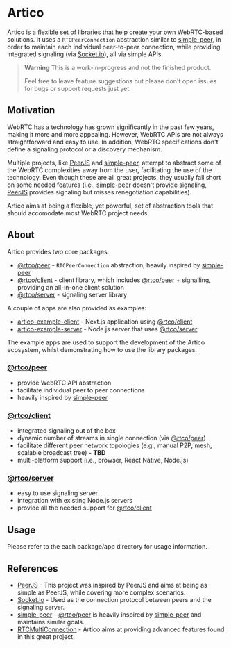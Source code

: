 # Artico

Artico is a flexible set of libraries that help create your own WebRTC-based solutions.
It uses a `RTCPeerConnection` abstraction similar to [simple-peer], in order to maintain each individual peer-to-peer connection, while providing integrated signaling (via [Socket.io]), all via simple APIs.

> **Warning**
> This is a work-in-progress and not the finished product.
>
> Feel free to leave feature suggestions but please don't open issues for bugs or support requests just yet.


## Motivation

WebRTC has a technology has grown significantly in the past few years, making it more and more appealing.
However, WebRTC APIs are not always straightforward and easy to use. In addition, WebRTC specifications don't define a signaling protocol or a discovery mechanism.

Multiple projects, like [PeerJS] and [simple-peer], attempt to abstract some of the WebRTC complexities away from the user, facilitating the use of the technology.
Even though these are all great projects, they usually fall short on some needed features (i.e., [simple-peer] doesn't provide signaling, [PeerJS] provides signaling but misses renegotiation capabilities).

Artico aims at being a flexible, yet powerful, set of abstraction tools that should accomodate most WebRTC project needs.


## About

Artico provides two core packages:
 - [@rtco/peer] - `RTCPeerConnection` abstraction, heavily inspired by [simple-peer]
 - [@rtco/client] - client library, which includes [@rtco/peer] + signalling, providing an all-in-one client solution
 - [@rtco/server] - signaling server library

A couple of apps are also provided as examples:
 - [artico-example-client] - Next.js application using [@rtco/client]
 - [artico-example-server] - Node.js server that uses [@rtco/server]

The example apps are used to support the development of the Artico ecosystem, whilst demonstrating how to use the library packages.

### [@rtco/peer](packages/peer)

 - provide WebRTC API abstraction
 - facilitate individual peer to peer connections
 - heavily inspired by [simple-peer]

### [@rtco/client](packages/client)

 - integrated signaling out of the box
 - dynamic number of streams in single connection (via [@rtco/peer])
 - facilitate different peer network topologies (e.g., manual P2P, mesh, scalable broadcast tree) - **TBD**
 - multi-platform support (i.e., browser, React Native, Node.js)

### [@rtco/server](packages/server)

 - easy to use signaling server
 - integration with existing Node.js servers
 - provide all the needed support for [@rtco/client]

## Usage

Please refer to the each package/app directory for usage information.

## References

 - [PeerJS] - This project was inspired by PeerJS and aims at being as simple as PeerJS, while covering more complex scenarios.
 - [Socket.io] - Used as the connection protocol between peers and the signaling server.
 - [simple-peer] - [@rtco/peer] is heavily inspired by [simple-peer] and maintains similar goals.
 - [RTCMultiConnection] - Artico aims at providing advanced features found in this great project.


[simple-peer]: https://github.com/feross/simple-peer
[Socket.io]: https://socket.io
[PeerJS]: https://peerjs.com
[RTCMultiConnection]: https://github.com/muaz-khan/RTCMultiConnection
[@rtco/peer]: packages/peer
[@rtco/client]: packages/client
[@rtco/server]: packages/server
[artico-example-client]: apps/example-client
[artico-example-server]: apps/example-server

